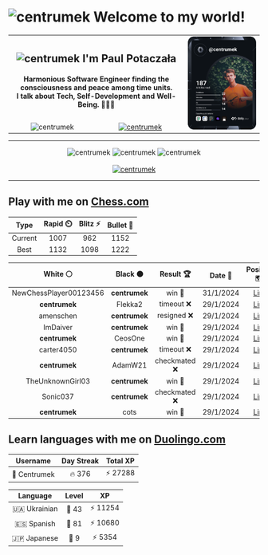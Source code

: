 <h1>
  <img
    src="https://emojis.slackmojis.com/emojis/images/1531849430/4246/blob-sunglasses.gif"
    width="30"
    alt="centrumek"
  />
  Welcome to my world!
</h1>

<table>
  <tbody>
    <tr>
      <td align="center" width="70%" colspan="2">
        <h2>
          <img
            src="https://raw.githubusercontent.com/MartinHeinz/MartinHeinz/master/wave.gif"
            width="30px"
            alt="centrumek"
          />
          I'm Paul Potaczała
        </h2>
        <h4>
          Harmonious Software Engineer finding the consciousness and peace among time units.
          <br/>
          I talk about Tech, Self-Development and Well-Being. 🌿🧘🚀
        </h4>
      </td>
      <td width="30%" rowspan="2">
        <a href="https://app.daily.dev/centrumek">
          <img
            src="./devcard.svg"
            alt="centrumek"
          />
        </a>
      </td>
    </tr>
    <tr align="center">
      <td>
        <img
          src="https://komarev.com/ghpvc/?username=centrumek&label=visitors&color=0e75b6&style=flat"
          alt="centrumek"
        >
      </td>
      <td>
        <a href="https://stackoverflow.com/users/14496012/centrumek">
          <img
            src="https://stackoverflow.com/users/flair/14496012.png?theme=dark"
            alt="centrumek"
          >
        </a>
      </td>
    </tr>
  </tbody>
</table>

---
<div align="center">
  <img 
    src="https://github-readme-stats.vercel.app/api?username=centrumek&show_icons=true&count_private=true&theme=dark&hide_border=true&hide=issues,contribs&bg_color=00000000"
    alt="centrumek"
  />
  <img
    src="https://github-readme-stats.vercel.app/api/top-langs/?username=centrumek&layout=compact&hide_border=true&theme=dark&bg_color=00000000&langs_count=6&exclude_repo=air-statistic-app"
    alt="centrumek"
  />
  <img 
    src="https://github-readme-streak-stats.herokuapp.com?user=centrumek&theme=dark&hide_border=true&background=FFFFFF00"
    alt="centrumek"
  />
  <br/>
  <br/>
  <a href="https://www.buymeacoffee.com/centrumek">
    <img
      src="https://cdn.buymeacoffee.com/buttons/v2/default-orange.png"
      height="50"
      width="210"
      alt="centrumek"
    />
  </a>
</div>

---

## Play with me on [Chess.com](https://www.chess.com/member/centrumek)

<div align="center">
<!--START_SECTION:chessStats-->
<!-- Automatically generated with https://github.com/Balastrong/chess-stats-action -->

| Type | Rapid ⏲️ | Blitz ⚡ | Bullet 🔫 |
|:---:|:---:|:---:|:---:|
| Current | 1007 | 962 | 1152 |
| Best | 1132 | 1098 | 1222 |

| White ⚪ | Black ⚫ | Result 🏆 | Date 📅 | Position 🗺️ | Type 🕕 |
|:---:|:---:|:---:|:---:|:---:|:---:|
| NewChessPlayer00123456 | **centrumek** | win 🥇 | 31/1/2024 | <a href="http://www.ee.unb.ca/cgi-bin/tervo/fen.pl?select=8/R7/2p1k3/P6p/6p1/4P1P1/2r5/1r2K3 w - -">Link</a> | Bullet |
| **centrumek** | Flekka2 | timeout ❌ | 29/1/2024 | <a href="http://www.ee.unb.ca/cgi-bin/tervo/fen.pl?select=6k1/5ppp/2p1p3/3pP3/3q1PP1/7P/6K1/8 w - -">Link</a> | Bullet |
| amenschen | **centrumek** | resigned ❌ | 29/1/2024 | <a href="http://www.ee.unb.ca/cgi-bin/tervo/fen.pl?select=3Rr2k/R6p/1r4p1/8/4B3/4PP1P/PPP3P1/2K5 w - -">Link</a> | Bullet |
| ImDaiver | **centrumek** | win 🥇 | 29/1/2024 | <a href="http://www.ee.unb.ca/cgi-bin/tervo/fen.pl?select=5k2/2b5/5r2/8/6K1/5P2/8/8 w - -">Link</a> | Bullet |
| **centrumek** | CeosOne | win 🥇 | 29/1/2024 | <a href="http://www.ee.unb.ca/cgi-bin/tervo/fen.pl?select=7r/7p/3Q1k2/3pp3/P2q4/3r3P/6PK/8 b - -">Link</a> | Bullet |
| carter4050 | **centrumek** | timeout ❌ | 29/1/2024 | <a href="http://www.ee.unb.ca/cgi-bin/tervo/fen.pl?select=8/Rk3ppp/8/8/8/5P2/5PKP/8 b - -">Link</a> | Bullet |
| **centrumek** | AdamW21 | checkmated ❌ | 29/1/2024 | <a href="http://www.ee.unb.ca/cgi-bin/tervo/fen.pl?select=r3k2r/ppp1bppp/4N3/5P2/4p1b1/4PqK1/PP5P/R1B4R w kq -">Link</a> | Bullet |
| TheUnknownGirl03 | **centrumek** | win 🥇 | 29/1/2024 | <a href="http://www.ee.unb.ca/cgi-bin/tervo/fen.pl?select=3r2k1/6pp/N3p3/6q1/1P1pQ3/P6r/2P2P2/R4R1K w - -">Link</a> | Bullet |
| Sonic037 | **centrumek** | checkmated ❌ | 29/1/2024 | <a href="http://www.ee.unb.ca/cgi-bin/tervo/fen.pl?select=r6k/7p/p1p2B2/1p6/6R1/1P2P3/P4P1P/5RK1 b - -">Link</a> | Bullet |
| **centrumek** | cots | win 🥇 | 29/1/2024 | <a href="http://www.ee.unb.ca/cgi-bin/tervo/fen.pl?select=7k/pppB2pp/8/2b3P1/5Rn1/1K6/PP2r2P/R1B5 b - -">Link</a> | Bullet |

<!--END_SECTION:chessStats-->
</div>

## Learn languages with me on [Duolingo.com](https://www.duolingo.com/profile/Centrumek)

<div align="center">
<!--START_SECTION:duolingoStats-->
<!-- Automatically generated with https://github.com/centrumek/duolingo-readme-stats-->

| Username | Day Streak | Total XP |
|:---:|:---:|:---:|
| 👤 Centrumek | 🔥 376 | ⚡ 27288 |

| Language | Level | XP |
|:---:|:---:|:---:|
| 🇺🇦 Ukrainian | 👑 43 | ⚡ 11254 |
| 🇪🇸 Spanish | 👑 81 | ⚡ 10680 |
| 🇯🇵 Japanese | 👑 9 | ⚡ 5354 |

<!--END_SECTION:duolingoStats-->
</div>
<!--
**centrumek/centrumek** is a ✨ _special_ ✨ repository because its `README.md` (this file) appears on your GitHub profile.

Here are some ideas to get you started:

- 🔭 I’m currently working on ...
- 🌱 I’m currently learning ...
- 👯 I’m looking to collaborate on ...
- 🤔 I’m looking for help with ...
- 💬 Ask me about ...
- 📫 How to reach me: ...
- 😄 Pronouns: ...
- ⚡ Fun fact: ...
-->
